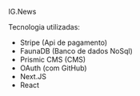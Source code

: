 IG.News

Tecnologia utilizadas:

* Stripe (Api de pagamento)
* FaunaDB (Banco de dados NoSql)
* Prismic CMS (CMS)
* OAuth (com GitHub)
* Next.JS
* React





